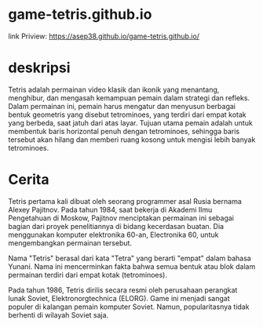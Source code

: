 # game-tetris.github.io
link Priview: https://asep38.github.io/game-tetris.github.io/

# deskripsi
Tetris adalah permainan video klasik dan ikonik yang menantang, menghibur, dan mengasah kemampuan pemain dalam strategi dan refleks. Dalam permainan ini, 
pemain harus mengatur dan menyusun berbagai bentuk geometris yang disebut tetrominoes, yang terdiri dari empat kotak yang berbeda, saat jatuh dari atas layar. 
Tujuan utama pemain adalah untuk membentuk baris horizontal penuh dengan tetrominoes, sehingga baris tersebut akan hilang dan memberi ruang kosong untuk mengisi 
lebih banyak tetrominoes.

# Cerita
Tetris pertama kali dibuat oleh seorang programmer asal Rusia bernama Alexey Pajitnov. Pada tahun 1984, saat bekerja di Akademi Ilmu Pengetahuan di Moskow, Pajitnov menciptakan permainan ini sebagai bagian dari proyek penelitiannya di bidang kecerdasan buatan. Dia menggunakan komputer elektronika 60-an, Electronika 60, untuk mengembangkan permainan tersebut.

Nama "Tetris" berasal dari kata "Tetra" yang berarti "empat" dalam bahasa Yunani. Nama ini mencerminkan fakta bahwa semua bentuk atau blok dalam permainan terdiri dari empat kotak (tetrominoes).

Pada tahun 1986, Tetris dirilis secara resmi oleh perusahaan perangkat lunak Soviet, Elektronorgtechnica (ELORG). Game ini menjadi sangat populer di kalangan pemain komputer Soviet. Namun, popularitasnya tidak berhenti di wilayah Soviet saja.
